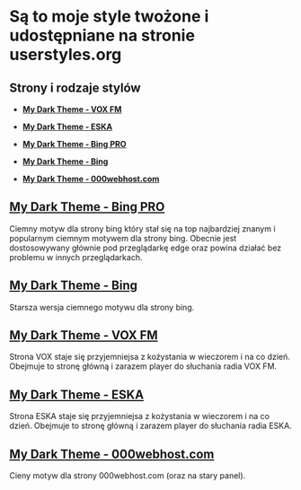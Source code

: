 # Są to moje style twożone i udostępniane na stronie userstyles.org

## Strony i rodzaje stylów

* [**My Dark Theme - VOX FM**](#user-content-my-dark-theme---vox-fm)

* [**My Dark Theme - ESKA**](#user-content-my-dark-theme---eska)

* [**My Dark Theme - Bing PRO**](#user-content-my-dark-theme---bing-pro)

* [**My Dark Theme - Bing**](#user-content-my-dark-theme---bing)

* [**My Dark Theme - 000webhost.com**](#user-content-my-dark-theme---000webhostcom)




## [**My Dark Theme - Bing PRO**](https://userstyles.org/styles/263996/my-dark-theme-bing-pro)

Ciemny motyw dla strony bing który stał się na top najbardziej znanym i popularnym ciemnym motywem dla strony bing. 
Obecnie jest dostosowywany głównie pod przeglądarkę edge oraz powina działać bez problemu w innych przeglądarkach.


## [**My Dark Theme - Bing**](https://userstyles.org/styles/263995/my-dark-theme-bing)

Starsza wersja ciemnego motywu dla strony bing. 


## [**My Dark Theme - VOX FM**](https://userstyles.org/styles/264580/my-dark-theme-vox-fm)

Strona VOX staje się przyjemniejsa z kożystania w wieczorem i na co dzień.
Obejmuje to stronę główną i zarazem player do słuchania radia VOX FM. 


## [**My Dark Theme - ESKA**](https://userstyles.org/styles/264599/my-dark-theme-eska)

Strona ESKA staje się przyjemniejsa z kożystania w wieczorem i na co dzień.
Obejmuje to stronę główną i zarazem player do słuchania radia ESKA.


##  [**My Dark Theme - 000webhost.com**](https://userstyles.org/styles/263624/my-dark-theme-000webhost-com)

Cieny motyw dla strony 000webhost.com (oraz na stary panel).
 